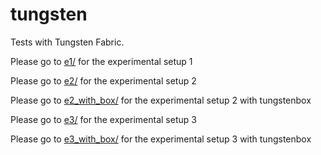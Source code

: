 # tungsten

Tests with Tungsten Fabric.

Please go to [e1/](e1/) for the experimental setup 1

Please go to [e2/](e2/) for the experimental setup 2

Please go to [e2_with_box/](e2_with_box/) for the experimental setup 2 with tungstenbox

Please go to [e3/](e3/) for the experimental setup 3

Please go to [e3_with_box/](e3_with_box/) for the experimental setup 3 with tungstenbox
